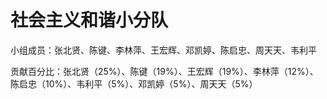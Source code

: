 # 社会主义和谐小分队

小组成员：张北贤、陈键、李林萍、王宏辉、邓凯婷、陈启忠、周天天、韦利平


贡献百分比：张北贤（25%）、陈键（19%）、王宏辉（19%）、李林萍（12%）、陈启忠（10%）、韦利平（5%）、邓凯婷（5%）、周天天（5%）
